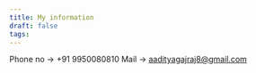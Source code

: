 ```yaml
---
title: My information
draft: false
tags:
---
```


Phone no -> +91 9950080810
Mail -> aadityagajraj8@gmail.com
 
